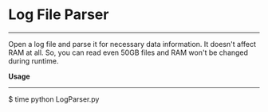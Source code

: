 # Log File Parser
<hr>
Open a log file and parse it for necessary data information. It doesn't affect RAM at all. So, you can read even 50GB files and RAM won't be changed during runtime.

<b>  Usage </b>
<hr>
$ time python LogParser.py
